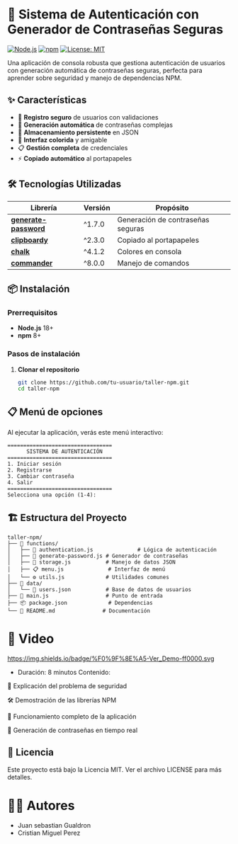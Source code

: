 # 🔐 Sistema de Autenticación con Generador de Contraseñas Seguras

[![Node.js](https://img.shields.io/badge/Node.js-18%2B-green.svg)](https://nodejs.org/)
[![npm](https://img.shields.io/badge/npm-8%2B-blue.svg)](https://www.npmjs.com/)
[![License: MIT](https://img.shields.io/badge/License-MIT-yellow.svg)](https://opensource.org/licenses/MIT)

Una aplicación de consola robusta que gestiona autenticación de usuarios con generación automática de contraseñas seguras, perfecta para aprender sobre seguridad y manejo de dependencias NPM.

## ✨ Características

- 🎯 **Registro seguro** de usuarios con validaciones
- 🔄 **Generación automática** de contraseñas complejas
- 💾 **Almacenamiento persistente** en JSON
- 🎨 **Interfaz colorida** y amigable
- 📋 **Gestión completa** de credenciales
- ⚡ **Copiado automático** al portapapeles

## 🛠️ Tecnologías Utilizadas

| Librería | Versión | Propósito |
|----------|---------|-----------|
| [**generate-password**](https://www.npmjs.com/package/generate-password) | ^1.7.0 | Generación de contraseñas seguras |
| [**clipboardy**](https://www.npmjs.com/package/clipboardy) | ^2.3.0 | Copiado al portapapeles |
| [**chalk**](https://www.npmjs.com/package/chalk) | ^4.1.2 | Colores en consola |
| [**commander**](https://www.npmjs.com/package/commander) | ^8.0.0 | Manejo de comandos |

## 📦 Instalación

### Prerrequisitos
- **Node.js** 18+ 
- **npm** 8+

### Pasos de instalación

1. **Clonar el repositorio**
   ```bash
   git clone https://github.com/tu-usuario/taller-npm.git
   cd taller-npm

## 📋 Menú de opciones
Al ejecutar la aplicación, verás este menú interactivo:
```
=================================
      SISTEMA DE AUTENTICACIÓN
=================================
1. Iniciar sesión
2. Registrarse
3. Cambiar contraseña
4. Salir
=================================
Selecciona una opción (1-4):
```

## 🏗️ Estructura del Proyecto
```
taller-npm/
├── 📁 functions/
│   ├── 🔐 authentication.js              # Lógica de autenticación
│   ├── 🎯 generate-password.js # Generador de contraseñas
│   ├── 💾 storage.js           # Manejo de datos JSON
│   ├── 📋 menu.js              # Interfaz de menú
│   └── ⚙️ utils.js             # Utilidades comunes
├── 📁 data/
│   └── 📄 users.json           # Base de datos de usuarios
├── 🚀 main.js                  # Punto de entrada
├── 📦 package.json             # Dependencias
└── 📖 README.md               # Documentación
```
# 🎥 Video
https://img.shields.io/badge/%F0%9F%8E%A5-Ver_Demo-ff0000.svg

- Duración: 8 minutos
Contenido:

📌 Explicación del problema de seguridad

🛠️ Demostración de las librerías NPM

🎯 Funcionamiento completo de la aplicación

🔐 Generación de contraseñas en tiempo real

## 📝 Licencia
Este proyecto está bajo la Licencia MIT. Ver el archivo LICENSE para más detalles.

# 👨‍💻 Autores    
- Juan sebastian Gualdron
- Cristian Miguel Perez